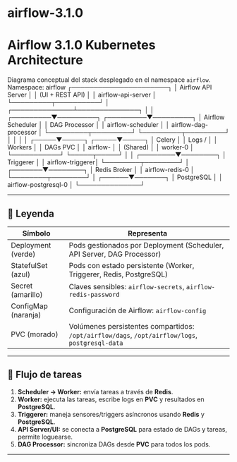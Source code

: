# airflow-3.1.0
# Airflow 3.1.0 Kubernetes Architecture

Diagrama conceptual del stack desplegado en el namespace `airflow`.
Namespace: airflow
                     ┌──────────────────────┐
                     │  Airflow API Server  │
                     │  (UI + REST API)     │
                     │  airflow-api-server  │
                     └─────────┬──────────┘
                               │
                ┌──────────────┴──────────────┐
                │                             │
      ┌─────────▼─────────┐         ┌─────────▼─────────┐
      │  Airflow Scheduler │         │  DAG Processor     │
      │  airflow-scheduler │         │  airflow-dag-processor │
      └─────────┬─────────┘         └─────────┬─────────┘
                │                             │
                │                             │
          ┌─────▼─────┐                 ┌─────▼─────┐
          │ Celery    │                 │ Logs /    │
          │ Workers   │                 │ DAGs PVC  │
          │ airflow-  │                 │ (Shared)  │
          │ worker-0  │                 └───────────┘
          └─────┬─────┘
                │
                │
       ┌────────▼────────┐
       │  Triggerer       │
       │ airflow-triggerer│
       └────────┬────────┘
                │
        ┌───────▼────────┐
        │ Redis Broker    │
        │ airflow-redis-0 │
        └────────┬────────┘
                 │
          ┌──────▼───────┐
          │ PostgreSQL    │
          │ airflow-postgresql-0 │
          └──────────────┘


---

## 🔹 Leyenda

| Símbolo | Representa |
|---------|------------|
| Deployment (verde) | Pods gestionados por Deployment (Scheduler, API Server, DAG Processor) |
| StatefulSet (azul) | Pods con estado persistente (Worker, Triggerer, Redis, PostgreSQL) |
| Secret (amarillo) | Claves sensibles: `airflow-secrets`, `airflow-redis-password` |
| ConfigMap (naranja) | Configuración de Airflow: `airflow-config` |
| PVC (morado) | Volúmenes persistentes compartidos: `/opt/airflow/dags`, `/opt/airflow/logs`, `postgresql-data` |

---

## 🔹 Flujo de tareas

1. **Scheduler → Worker:** envía tareas a través de **Redis**.  
2. **Worker:** ejecuta las tareas, escribe logs en **PVC** y resultados en **PostgreSQL**.  
3. **Triggerer:** maneja sensores/triggers asíncronos usando **Redis** y **PostgreSQL**.  
4. **API Server/UI:** se conecta a **PostgreSQL** para estado de DAGs y tareas, permite loguearse.  
5. **DAG Processor:** sincroniza DAGs desde **PVC** para todos los pods.

---

                
